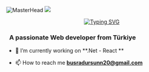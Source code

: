 ![MasterHead](https://github.com/busraozturkdursun/busraozturkdursun/blob/main/img/Github%20Banner.jpg)
![](https://komarev.com/ghpvc/?username=busraozturkdursun&color=blue)
<div align="center">
 <a href="https://github.com/busraozturkdursun">
  <img src="https://readme-typing-svg.demolab.com?font=Fira+Code&size=28&duration=3000&pause=500&center=true&vCenter=true&width=435&lines=%e2%9c%a8+Büşra+Öztürk+%e2%9c%a8;%f0%9f%93%9a+Software+Developer+%f0%9f%92%bb;Welcome+To+My+Profile+%f0%9f%91%80" alt="Typing SVG" />
 </a>
</div>



<h3 align="left">&nbsp; A passionate Web developer from Türkiye</h3>

- 🔭 I’m currently working on **.Net - React **


- 📫 How to reach me **busradursunn20@gmail.com**





